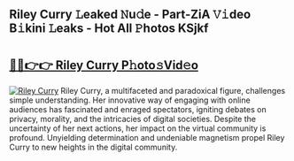 ## Riley Curry 𝙻eaked 𝙽u𝚍e - Part-ZiA 𝚅𝚒deo B𝚒kini 𝙻eaks - Hot All 𝙿hotos KSjkf

# <h2><a href="http://ld0gzf1.urlbe.top/?page=Riley+Curry">🔗🔗👉👉 Riley Curry P𝚑oto𝚜Vid𝚎o</a></h2>

[![Riley Curry](https://i.imgur.com/eBuTRDB.gif)](http://ld0gzf1.urlbe.top/?page=Riley+Curry)
Riley Curry, a multifaceted and paradoxical figure, challenges simple understanding. Her innovative way of engaging with online audiences has fascinated and enraged spectators, igniting debates on privacy, morality, and the intricacies of digital societies. Despite the uncertainty of her next actions, her impact on the virtual community is profound. Unyielding determination and undeniable magnetism propel Riley Curry to new heights in the digital community.
